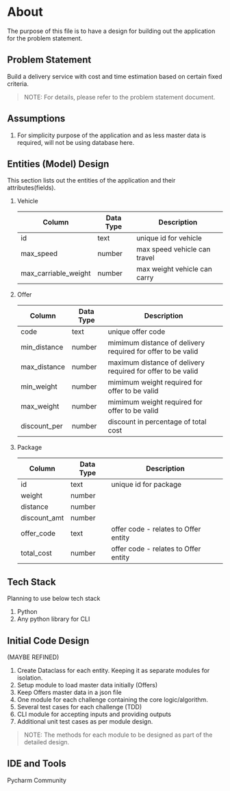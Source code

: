 
# About
The purpose of this file is to have a design for building out the application for the problem statement.

## Problem Statement
Build a delivery service with cost and time estimation based on certain fixed criteria.
> NOTE: For details, please refer to the problem statement document.

## Assumptions
1. For simplicity purpose of the application and as less master data is required, will not be using database here.

## Entities (Model) Design
This section lists out the entities of the application and their attributes(fields).

1. Vehicle

   | Column | Data Type | Description|
   |--------------|-----------|------|
   | id |  text  | unique id for vehicle|
   | max_speed | number | max speed vehicle can travel|
   | max_carriable_weight | number | max weight vehicle can carry|

2. Offer

   | Column | Data Type | Description|
   |--------------|-----------|------|
   | code | text   | unique offer code|
   | min_distance | number | mimimum distance of delivery required for offer to be valid|
   | max_distance | number| maximum distance of delivery required for offer to be valid|
   | min_weight | number| mimimum weight required for offer to be valid|
   | max_weight | number| mimimum weight required for offer to be valid|
   | discount_per | number | discount in percentage of total cost|

3. Package 

   | Column | Data Type | Description|
   |--------------|-----------|-----------|
   | id | text  | unique id for package|
   | weight | number|
   | distance | number|
   | discount_amt | number|
   | offer_code | text | offer code - relates to Offer entity|
   | total_cost | number | offer code - relates to Offer entity|


## Tech Stack
Planning to use below tech stack
1. Python
2. Any python library for CLI

## Initial Code Design
(MAYBE REFINED)

1. Create Dataclass for each entity. Keeping it as separate modules for isolation.
2. Setup module to load master data initially (Offers)
3. Keep Offers master data in a json file
3. One module for each challenge containing the core logic/algorithm.
3. Several test cases for each challenge (TDD)
5. CLI module for accepting inputs and providing outputs
4. Additional unit test cases as per module design.

> NOTE: The methods for each module to be designed as part of the detailed design.

## IDE and Tools
Pycharm Community

